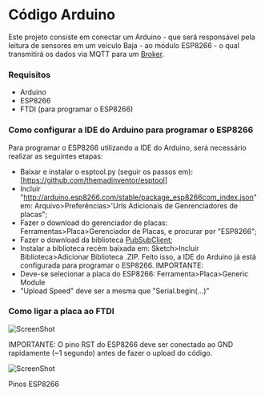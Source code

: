 # Código Arduino
Este projeto consiste em conectar um Arduino - que será responsável pela leitura de sensores em um veículo Baja - ao módulo ESP8266 - o qual transmitirá os dados via MQTT para um [Broker](https://github.com/ypereirars/mqtt-broker).

### Requisitos
* Arduino
* ESP8266
* FTDI (para programar o ESP8266)

### Como configurar a IDE do Arduino para programar o ESP8266
Para programar o ESP8266 utilizando a IDE do Arduino, será necessário realizar as seguintes etapas:
* Baixar e instalar o esptool.py (seguir os passos em): [https://github.com/themadinventor/esptool]
* Incluir "http://arduino.esp8266.com/stable/package_esp8266com_index.json" em: Arquivo>Preferências>'Urls Adicionais de Genrenciadores de placas";
* Fazer o download do gerenciador de placas: Ferramentas>Placa>Gerenciador de Placas, e procurar por "ESP8266";
* Fazer o download da biblioteca [PubSubClient](https://github.com/knolleary/pubsubclient);
* Instalar a biblioteca recém baixada em: Sketch>Incluir Biblioteca>Adicionar Biblioteca .ZIP.
Feito isso, a IDE do Arduino já está configurada para programar o ESP8266.
IMPORTANTE: 
* Deve-se selecionar a placa do ESP8266: Ferramenta>Placa>Generic Module
* "Upload Speed" deve ser a mesma que "Serial.begin(...)"

### Como ligar a placa ao FTDI
![ScreenShot](http://iot-playground.com/images/articles/016/esp8266-reflash-firmware.png)

IMPORTANTE: O pino RST do ESP8266 deve ser conectado ao GND rapidamente (~1 segundo) antes de fazer o upload do código.

![ScreenShot](https://raw.githubusercontent.com/guyz/pyesp8266/master/esp8266_pinout.png)

Pinos ESP8266
